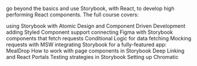 go beyond the basics and use Storybook, with React, to develop high performing React components. The full course covers:

using Storybook with Atomic Design and Component Driven Development
adding Styled Component support
connecting Figma with Storybook
components that fetch requests
Conditional Logic for data fetching
Mocking requests with MSW
integrating Storybook for a fully-featured app: MealDrop
How to work with page components in Storybook
Deep Linking and React Portals
Testing strategies in Storybook
Setting up Chromatic